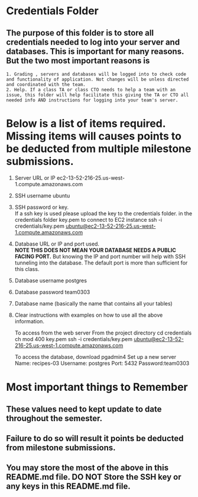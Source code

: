 # Credentials Folder

## The purpose of this folder is to store all credentials needed to log into your server and databases. This is important for many reasons. But the two most important reasons is
    1. Grading , servers and databases will be logged into to check code and functionality of application. Not changes will be unless directed and coordinated with the team.
    2. Help. If a class TA or class CTO needs to help a team with an issue, this folder will help facilitate this giving the TA or CTO all needed info AND instructions for logging into your team's server. 


# Below is a list of items required. Missing items will causes points to be deducted from multiple milestone submissions.

1. Server URL or IP ec2-13-52-216-25.us-west-1.compute.amazonaws.com
2. SSH username ubuntu
3. SSH password or key.
    <br> If a ssh key is used please upload the key to the credentials folder.
    in the credentials folder key.pem
    to connect to EC2 instance ssh -i credentials/key.pem ubuntu@ec2-13-52-216-25.us-west-1.compute.amazonaws.com
4. Database URL or IP and port used.
    <br><strong> NOTE THIS DOES NOT MEAN YOUR DATABASE NEEDS A PUBLIC FACING PORT.</strong> But knowing the IP and port number will help with SSH tunneling into the database. The default port is more than sufficient for this class.
5. Database username postgres
6. Database password team0303
7. Database name (basically the name that contains all your tables)
8. Clear instructions with examples on how to use all the above information.
    
    To access from the web server
    From the project directory 
    cd credentials
    ch mod 400 key.pem
    ssh -i credentials/key.pem ubuntu@ec2-13-52-216-25.us-west-1.compute.amazonaws.com

    To access the database, download pgadmin4
    Set up a new server
    Name: recipes-03
    Username: postgres 
    Port: 5432
    Password:team0303

# Most important things to Remember
## These values need to kept update to date throughout the semester. <br>
## <strong>Failure to do so will result it points be deducted from milestone submissions.</strong><br>
## You may store the most of the above in this README.md file. DO NOT Store the SSH key or any keys in this README.md file.

